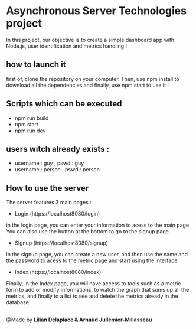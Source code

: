 # Asynchronous Server Technologies project

In this project, our objective is to create a simple dashboard app with Node.js, user identification and metrics handling !

## how to launch it

first of, clone the repository on your computer.
Then, use npm install to download all the dependencies and finally, use npm start to use it !

## Scripts which can be executed

- npm run build
- npm start
- npm run dev

## users witch already exists :

- username : guy , pswd : guy
- username : person , pswd : person

## How to use the server

The server features 3 main pages :
- Login (https://localhost8080/login)

in the login page, you can enter your information to acess to the main page. You can also use the button at the bottom to go to the signup page.

- Signup (https://localhost8080/signup)

in the signup page, you can create a new user, and then use the name and the password to acess to the metric page and start using the interface.

- Index (https://localhost8080/index)

Finally, in the Index page, you will have access to tools such as a metric form to add or modify informations, to watch the graph that sums up all the metrics, and finally to a list to see and delete the metrics already in the database.

##

@Made by __Lilian Delaplace & Arnaud Jullemier-Millasseau__
